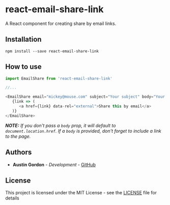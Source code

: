 # react-email-share-link

A React component for creating share by email links.

## Installation

`npm install --save react-email-share-link`

## How to use

```js
import EmailShare from 'react-email-share-link'

//...

<EmailShare email="mickey@mouse.com" subject="Your subject" body="Your message, including the link to this page">
   {link => (
      <a href={link} data-rel="external">Share this by email</a>
   )}
</EmailShare>
```

_**NOTE:** If you don't pass a `body` prop, it will default to `document.location.href`. If a `body` is provided, don't forget to include a link to the page._

## Authors

* **Austin Gordon** - *Development* - [GitHub](https://github.com/AustinLeeGordon)

## License

This project is licensed under the MIT License - see the [LICENSE](LICENSE) file for details